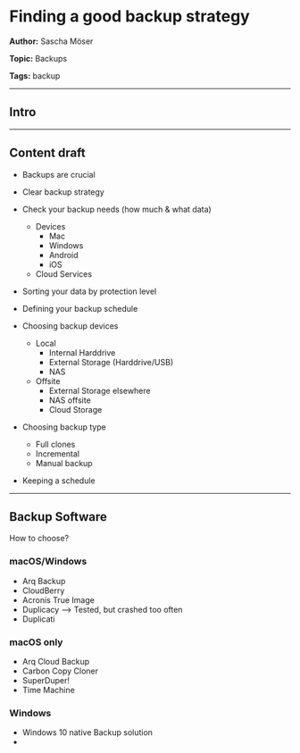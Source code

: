 # Finding a good backup strategy

**Author:** Sascha Möser

**Topic:** Backups

**Tags:** backup

---

## Intro



---

## Content draft

- Backups are crucial
- Clear backup strategy
- Check your backup needs (how much & what data)
    - Devices
        - Mac
        - Windows
        - Android
        - iOS
    - Cloud Services
- Sorting your data by protection level
- Defining your backup schedule
- Choosing backup devices
    - Local
        - Internal Harddrive
        - External Storage (Harddrive/USB)
        - NAS
    - Offsite
        - External Storage elsewhere
        - NAS offsite
        - Cloud Storage

- Choosing backup type
    - Full clones
    - Incremental
    - Manual backup

- Keeping a schedule

---

## Backup Software

How to choose?

### macOS/Windows
- Arq Backup
- CloudBerry
- Acronis True Image
- Duplicacy --> Tested, but crashed too often
- Duplicati

### macOS only

- Arq Cloud Backup
- Carbon Copy Cloner
- SuperDuper!
- Time Machine

### Windows

- Windows 10 native Backup solution
-